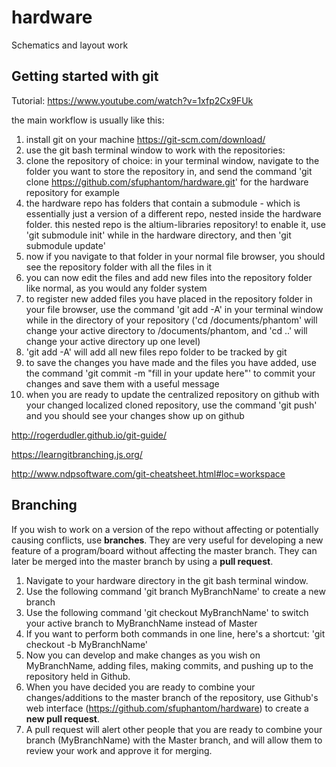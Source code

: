 # hardware
Schematics and layout work 

## Getting started with git

Tutorial: https://www.youtube.com/watch?v=1xfp2Cx9FUk

the main workflow is usually like this:

1. install git on your machine https://git-scm.com/download/
2. use the git bash terminal window to work with the repositories:
3. clone the repository of choice: in your terminal window, navigate to the folder you want to store the repository in, and send the command 'git clone https://github.com/sfuphantom/hardware.git' for the hardware repository for example
4. the hardware repo has folders that contain a submodule - which is essentially just a version of a different repo, nested inside the hardware folder. this nested repo is the altium-libraries repository! to enable it, use 'git submodule init' while in the hardware directory, and then 'git submodule update'
5. now if you navigate to that folder in your normal file browser, you should see the repository folder with all the files in it
6. you can now edit the files and add new files into the repository folder like normal, as you would any folder system
7. to register new added files you have placed in the repository folder in your file browser, use the command 'git add -A' in your terminal window while in the directory of your repository ('cd /documents/phantom' will change your active directory to /documents/phantom, and 'cd ..' will change your active directory up one level)
8. 'git add -A' will add all new files repo folder to be tracked by git
9. to save the changes you have made and the files you have added, use the command 'git commit -m "fill in your update here"' to commit your changes and save them with a useful message
10. when you are ready to update the centralized repository on github with your changed localized cloned repository, use the command 'git push' and you should see your changes show up on github

http://rogerdudler.github.io/git-guide/

https://learngitbranching.js.org/

http://www.ndpsoftware.com/git-cheatsheet.html#loc=workspace

## Branching

If you wish to work on a version of the repo without affecting or potentially causing conflicts, use **branches**. They are very useful for developing a new feature of a program/board without affecting the master branch. They can later be merged into the master branch by using a **pull request**. 
1. Navigate to your hardware directory in the git bash terminal window.
2. Use the following command 'git branch MyBranchName' to create a new branch
3. Use the following command 'git checkout MyBranchName' to switch your active branch to MyBranchName instead of Master
4. If you want to perform both commands in one line, here's a shortcut: 'git checkout -b MyBranchName'
5. Now you can develop and make changes as you wish on MyBranchName, adding files, making commits, and pushing up to the repository held in Github. 
6. When you have decided you are ready to combine your changes/additions to the master branch of the repository, use Github's web interface (https://github.com/sfuphantom/hardware) to create a **new pull request**.
7. A pull request will alert other people that you are ready to combine your branch (MyBranchName) with the Master branch, and will allow them to review your work and approve it for merging. 

